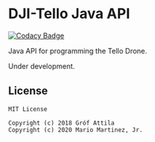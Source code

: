 # DJI-Tello Java API

[![Codacy Badge](https://api.codacy.com/project/badge/Grade/0d1fa49ccd61483dab3cf66438c6b76c)](https://app.codacy.com/app/radioku5e/dji-tello?utm_source=github.com&utm_medium=referral&utm_content=grofattila/dji-tello&utm_campaign=Badge_Grade_Dashboard)


Java API for programming the Tello Drone. 

Under development. 
 

## License
```
MIT License

Copyright (c) 2018 Gróf Attila
Copyright (c) 2020 Mario Martinez, Jr.
```
